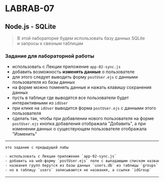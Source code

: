 # LABRAB-07  

## Node.js - SQLite  

> В этой лабораторке будем использовать базу данных SQLite  
> и запросы к связным таблицам  

### Задание для лабораторной работы  

- использовать с Лекции приложение `app-02-sync.js`  
- добавить возможность **изменять данные** о пользователе  
- для этого следует выводить форму `postUser.ejs` с данными пользователя из базы данных  
- на форме можно поменять данные и нажать клавишу сохранения данных  
- пусть в таблице где выводятся все пользователи будет интерактивными из `idUser`  
- при клике на `idUser` выводится форма `postUser.ejs` с данными этого пользователя  
- сделать так, чтобы при добавлении нового пользователя на форме `postUser.ejs` кнопка добавления отображала "Добавить", а при изменении данных о существующем пользователе отображала "Изменить"  

---  

```txt
это задание с предыдущей лабы  

- использовать с Лекции приложение `app-02-sync.js`  
- добавить на web-форму `postUser.ejs` поле с выпадающим списком названий учебных групп  
- названия групп берутся из базы данных `users.db` из таблицы `groups`  
- но в таблицу `users` записываются не названия, а ссылки `idGroup`  

```

---  
